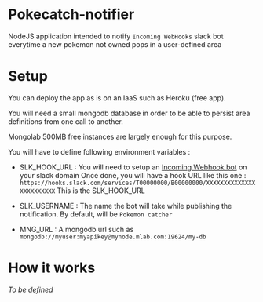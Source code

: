 # Pokecatch-notifier

NodeJS application intended to notify `Incoming WebHooks` slack bot everytime a new pokemon not owned pops in a
user-defined area

# Setup

You can deploy the app as is on an IaaS such as Heroku (free app).

You will need a small mongodb database in order to be able to persist area definitions from one call to another.

Mongolab 500MB free instances are largely enough for this purpose.

You will have to define following environment variables :

  - SLK_HOOK_URL : You will need to setup an [Incoming Webhook bot](https://api.slack.com/incoming-webhooks) on your slack domain
    Once done, you will have a hook URL like this one : 
    `https://hooks.slack.com/services/T00000000/B00000000/XXXXXXXXXXXXXXXXXXXXXXXX`
    This is the SLK_HOOK_URL

  - SLK_USERNAME : The name the bot will take while publishing the notification. By default, will be `Pokemon catcher`
  - MNG_URL : A mongodb url such as `mongodb://myuser:myapikey@mynode.mlab.com:19624/my-db`


# How it works

_To be defined_